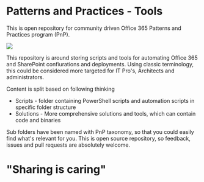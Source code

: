# Patterns and Practices - Tools #
This is open repository for community driven Office 365 Patterns and Practices program (PnP). 

![](http://i.imgur.com/dIdsPQI.jpg)

This repository is around storing scripts and tools for automating Office 365 and SharePoint confiurations and deployments. Using classic terminology, this could be considered more targeted for IT Pro's, Architects and administrators.

Content is split based on following thinking
- Scripts - folder containing PowerShell scripts and automation scripts in specific folder structure
- Solutions - More comprehensive solutions and tools, which can contain code and binaries

Sub folders have been named with PnP taxonomy, so that you could easily find what's relevant for you. This is open source repository, so feedback, issues and pull requests are absolutely welcome. 
 
# "Sharing is caring" #

